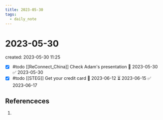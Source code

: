 ```yaml
---
title: 2023-05-30
tags:
  - daily_note
---
```


# 2023-05-30
created: 2023-05-30 11:25

- [x] #todo [[ReConnect_China]] Check Adam's presentation 📅 2023-05-30 ✅ 2023-05-30
- [x] #todo [[STEG]] Get your credit card 🛫 2023-06-12 ⏳ 2023-06-15 ✅ 2023-06-17

## Referenceces
1. 